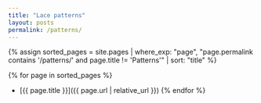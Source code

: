 ```yaml
---
title: "Lace patterns"
layout: posts
permalink: /patterns/
---
```


{% assign sorted_pages = site.pages | where_exp: "page", "page.permalink contains '/patterns/' and page.title != 'Patterns'" | sort: "title" %}

{% for page in sorted_pages %}
- [{{ page.title }}]({{ page.url | relative_url }})
{% endfor %}
